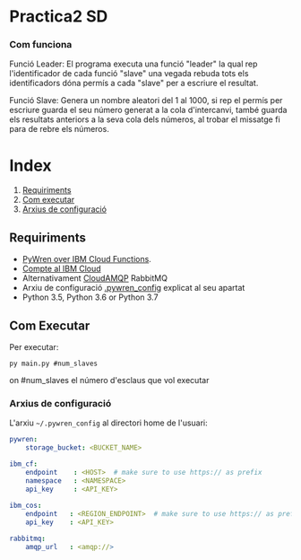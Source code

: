 Practica2 SD
==============================

### Com funciona
Funció Leader:
El programa executa una funció "leader" la qual rep l'identificador de cada funció "slave" una vegada rebuda tots els identificadors dóna permís a cada "slave" per a escriure el resultat.

Funció Slave:
Genera un nombre aleatori del 1 al 1000, si rep el permís per escriure guarda el seu número generat a la cola d'intercanvi, també guarda els resultats anteriors a la seva cola dels números, al trobar el missatge fi para de rebre els números.

# Index
1. [Requiriments](#requiriments)
2. [Com executar](#com-executar)
3. [Arxius de configuració](#arxius-de-configuraci%C3%B3)


## Requiriments
* [PyWren over IBM Cloud Functions](https://github.com/pywren/pywren-ibm-cloud).
* [Compte al IBM Cloud](https://www.ibm.com/cloud/)
* Alternativament [CloudAMQP](https://www.cloudamqp.com/) RabbitMQ
* Arxiu de configuració [.pywren_config](arxius-de-configuració) explicat al seu apartat
* Python 3.5, Python 3.6 or Python 3.7


## Com Executar

Per executar:

	py main.py #num_slaves

on #num_slaves el número d'esclaus que vol executar


### Arxius de configuració

L'arxiu `~/.pywren_config` al directori home de l'usuari:

```yaml
pywren: 
    storage_bucket: <BUCKET_NAME>

ibm_cf:
    endpoint    : <HOST>  # make sure to use https:// as prefix
    namespace   : <NAMESPACE>
    api_key     : <API_KEY>
   
ibm_cos:
    endpoint   : <REGION_ENDPOINT>  # make sure to use https:// as prefix
    api_key    : <API_KEY>

rabbitmq:
    amqp_url   : <amqp://>

```
